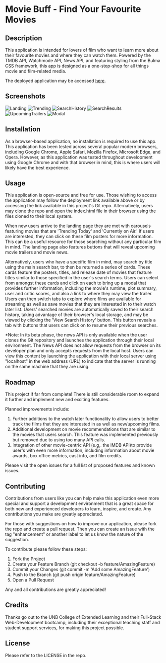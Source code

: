 # Movie Buff - Find Your Favourite Movies

## Description

This application is intended for lovers of film who want to learn more about their favourite movies and where they can watch them. Powered by the TMDB API, Watchmode API, News API, and featuring styling from the Bulma CSS framework, this app is designed as a one-stop-shop for all things movie and film-related media. 

The deployed application may be accessed [here](https://renjithkumar993.github.io/MovieBuff/).

## Screenshots

![Landing](./assets/appScreenshots/Screenshot_1.png)
![Trending](./assets/appScreenshots/Screenshot_2.png)
![SearchHistory](./assets/appScreenshots/Screenshot_3.png)
![SearchResults](./assets/appScreenshots/Screenshot_6.png)
![UpcomingTrailers](./assets/appScreenshots/Screenshot_4.png)
![Modal](./assets/appScreenshots/Screenshot_5.png)

## Installation

As a browser-based application, no installation is required to use this app. This application has been tested across several popular modern browsers, including Google Chrome, Apple Safari, Mozilla Firefox, Microsoft Edge, and Opera. However, as this application was tested throughout development using Google Chrome and with that browser in mind, this is where users will likely have the best experience. 

## Usage

This application is open-source and free for use. Those wishing to access the application may follow the deployment link available above or by accessing the link available in this project's Git repo. Alternatively, users may clone the repo and open the index.html file in their browser using the files cloned to their local system.

When new users arrive to the landing page they are met with carousels featuring movies that are 'Trending Today' and 'Currently on Air.' If users are interested, they can click on these film posters for more information. This can be a useful resource for those searching without any particular film in mind. The landing page also features buttons that will reveal upcoming movie trailers and movie news. 

Alternatively, users who have a specific film in mind, may search by title using the main search bar, to then be returned a series of cards. These cards feature the posters, titles, and release date of movies that feature titles similar to those specified in the user's search terms. Users can select from amongst these cards and click on each to bring up a modal that provides further information, including the movie's runtime, plot summary, user and critic scores, and also a link to where they may view the trailer. Users can then switch tabs to explore where films are available for streaming as well as save movies that they are interested in to their watch later list. Users' searched movies are automatically saved to their search history, taking advantage of their browser's local storage, and may be viewed by clicking the 'View Search History' button. This button reveals a tab with buttons that users can click on to resume their previous searches.

*Note: In its beta phase, the news API is only available when the user clones the Git repository and launches the application through their local environment. The News API does not allow requests from the browser on its developer plan and only accepts requests from the local host. Users can view this content by launching the application with their local server using "localhost" in the web address (URL) to indicate that the server is running on the same machine that they are using.

## Roadmap

This project if far from complete! There is still considerable room to expand it further and implement new and exciting features. 

Planned improvements include: 
1. Further additions to the watch later functionality to allow users to better track the films that they are interested in as well as new/upcoming films.
2. Additional development on movie recommendations that are similar to the movies that users search. This feature was implemented previously but removed due to using too many API calls. 
3. Integration of other movie-centric API (e.g,. the IMDB API)to provide user's with even more information, including information about movie awards, box office metrics, cast info, and film credits.

Please visit the open issues for a full list of proposed features and known issues.

## Contributing

Contributions from users like you can help make this application even more special and support a development environment that is a great space for both new and experienced developers to learn, inspire, and create. Any contributions you make are greatly appreciated.

For those with suggestions on how to improve our application,
please fork the repo and create a pull request. Then you can create an issue with the tag "enhancement" or another label to let us know the nature of the suggestion.

To contribute please follow these steps:

1. Fork the Project
2. Create your Feature Branch (git checkout -b feature/AmazingFeature)
3. Commit your Changes (git commit -m 'Add some AmazingFeature')
4. Push to the Branch (git push origin feature/AmazingFeature)
5. Open a Pull Request

Any and all contributions are greatly appreciated!

## Credits

Thanks go out to the UNB College of Extended Learning and their Full-Stack Web-Development bootcamp, including their exceptional teaching staff and student support services, for making this project possible. 

## License 

Please refer to the LICENSE in the repo.
